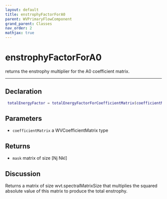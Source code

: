 ```yaml
---
layout: default
title: enstrophyFactorForA0
parent: WVPrimaryFlowComponent
grand_parent: Classes
nav_order: 2
mathjax: true
---
```


#  enstrophyFactorForA0

returns the enstrophy multiplier for the A0 coefficient matrix.


---

## Declaration
```matlab
 totalEnergyFactor = totalEnergyFactorForCoefficientMatrix(coefficientMatrix)
```
## Parameters
+ `coefficientMatrix`  a WVCoefficientMatrix type

## Returns
+ `mask`  matrix of size [Nj Nkl]

## Discussion

  Returns a matrix of size wvt.spectralMatrixSize that
  multiplies the squared absolute value of this matrix to
  produce the total enstrophy.
 
        
